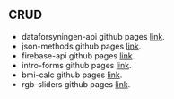 ## CRUD

- dataforsyningen-api github pages [link](https://osman-butt.github.io/dat.js/first-semester/crud/dataforsyningen-api/).
- json-methods github pages [link](https://osman-butt.github.io/dat.js/first-semester/crud/json-methods/).
- firebase-api github pages [link](https://osman-butt.github.io/dat.js/first-semester/crud/firebase-api/).
- intro-forms github pages [link](https://osman-butt.github.io/dat.js/first-semester/crud/intro-forms/).
- bmi-calc github pages [link](https://osman-butt.github.io/dat.js/first-semester/crud/bmi-calc/).
- rgb-sliders github pages [link](https://osman-butt.github.io/dat.js/first-semester/crud/rgb-sliders/).
